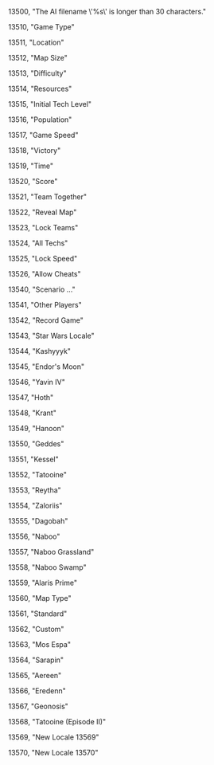 ﻿13500, "The AI filename \\'%s\\' is longer than 30 characters."

13510, "Game Type"

13511, "Location"

13512, "Map Size"

13513, "Difficulty"

13514, "Resources"

13515, "Initial Tech Level"

13516, "Population"

13517, "Game Speed"

13518, "Victory"

13519, "Time"

13520, "Score"

13521, "Team Together"

13522, "Reveal Map"

13523, "Lock Teams"

13524, "All Techs"

13525, "Lock Speed"

13526, "Allow Cheats"

13540, "Scenario ..."

13541, "Other Players"

13542, "Record Game"

13543, "Star Wars Locale"

13544, "Kashyyyk"

13545, "Endor's Moon"

13546, "Yavin IV"

13547, "Hoth"

13548, "Krant"

13549, "Hanoon"

13550, "Geddes"

13551, "Kessel"

13552, "Tatooine"

13553, "Reytha"

13554, "Zaloriis"

13555, "Dagobah"

13556, "Naboo"

13557, "Naboo Grassland"

13558, "Naboo Swamp"

13559, "Alaris Prime"

13560, "Map Type"

13561, "Standard"

13562, "Custom"

13563, "Mos Espa"

13564, "Sarapin"

13565, "Aereen"

13566, "Eredenn"

13567, "Geonosis"

13568, "Tatooine (Episode II)"

13569, "New Locale 13569"

13570, "New Locale 13570"

